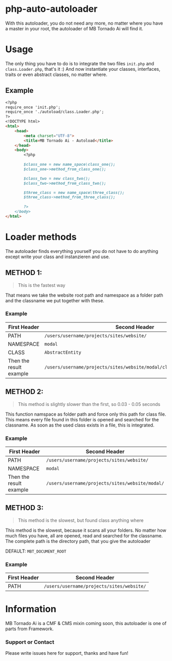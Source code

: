 # php-auto-autoloader
 With this autoloader, you do not need any more, no matter where you have a master in your root, the autoloader of MB Tornado Ai will find it.

# Usage

The only thing you have to do is to integrate the two files `init.php` and `class.Loader.php`, that's it :)
And now instantiate your classes, interfaces, traits or even abstract classes, no matter where.

## Example
```markdown
<?php
require_once 'init.php';
require_once './autoload/class.Loader.php';
?>
<!DOCTYPE html>
<html>
    <head>
        <meta charset="UTF-8">
        <title>MB Tornado Ai - Autoload</title>
    </head>
    <body>
        <?php
        
        $class_one = new name_space\class_one();
        $class_one->method_from_class_one();

        $class_two = new class_two();
        $class_two->method_from_class_two();

        $three_class = new name_space\three_class();
        $three_class->method_from_three_class();
        
        ?>
    </body>
</html>
```

# Loader methods
The autoloader finds everything yourself you do not have to do anything except write your class and instanzieren and use.

## METHOD 1:

> This is the fastest way

That means we take the website root path and namespace as a folder path and the classname we put together with these.

### Example
First Header | Second Header
------------ | -------------
PATH | `/users/username/projects/sites/website/`
NAMESPACE | `modal`
CLASS | `AbstractEntity`
Then the result example | `/users/username/projects/sites/website/modal/class.AbstractEntity.php`

## METHOD 2:

> This method is slightly slower than the first, so 0.03 - 0.05 seconds

This function namspace as folder path and force only this path for class file.
This means every file found in this folder is opened and searched for the classname. 
As soon as the used class exists in a file, this is integrated.

### Example
First Header | Second Header
------------ | -------------
PATH | `/users/username/projects/sites/website/`
NAMESPACE | `modal`
Then the result example | `/users/username/projects/sites/website/modal/`

## METHOD 3:

> This method is the slowest, but found class anything where

This method is the slowest, because it scans all your folders. 
No matter how much files you have, all are opened, read and searched for the classname. 
The complete path is the directory path, that you give the autoloader

DEFAULT: `MBT_DOCUMENT_ROOT`

### Example
First Header | Second Header
------------ | -------------
PATH | `/users/username/projects/sites/website/`

# Information

MB Tornado Ai is a CMF & CMS mixin coming soon, this autoloader is one of parts from Framework.

### Support or Contact

Please write issues here for support, thanks and have fun!